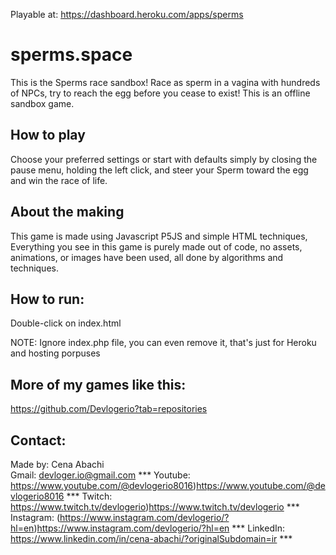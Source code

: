 Playable at: https://dashboard.heroku.com/apps/sperms

# sperms.space
This is the Sperms race sandbox! Race as sperm in a vagina with hundreds of NPCs, try to reach the egg before you cease to exist! This is an offline sandbox game.

## How to play
Choose your preferred settings or start with defaults simply by closing the pause menu, holding the left click, and steer your Sperm toward the egg and win the race of life.

## About the making
This game is made using Javascript P5JS and simple HTML techniques, Everything you see in this game is purely made out of code, no assets, animations, or images have been used, all done by algorithms and techniques.

## How to run:
Double-click on index.html

NOTE: Ignore index.php file, you can even remove it, that's just for Heroku and hosting porpuses

## More of my games like this:
https://github.com/Devlogerio?tab=repositories

## Contact:
Made by: Cena Abachi  
Gmail: devloger.io@gmail.com *** 
Youtube: https://www.youtube.com/@devlogerio8016)https://www.youtube.com/@devlogerio8016 *** 
Twitch: https://www.twitch.tv/devlogerio)https://www.twitch.tv/devlogerio *** 
Instagram: (https://www.instagram.com/devlogerio/?hl=en)https://www.instagram.com/devlogerio/?hl=en *** 
LinkedIn: https://www.linkedin.com/in/cena-abachi/?originalSubdomain=ir *** 
